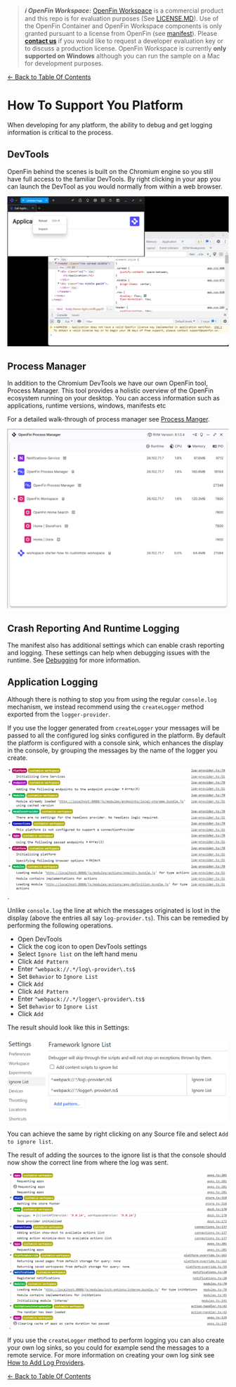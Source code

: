 > **_:information_source: OpenFin Workspace:_** [OpenFin Workspace](https://www.openfin.co/workspace/) is a commercial product and this repo is for evaluation purposes (See [LICENSE.MD](../LICENSE.MD)). Use of the OpenFin Container and OpenFin Workspace components is only granted pursuant to a license from OpenFin (see [manifest](../public/manifest.fin.json)). Please [**contact us**](https://www.openfin.co/workspace/poc/) if you would like to request a developer evaluation key or to discuss a production license.
> OpenFin Workspace is currently **only supported on Windows** although you can run the sample on a Mac for development purposes.

[<- Back to Table Of Contents](../README.md)

# How To Support You Platform

When developing for any platform, the ability to debug and get logging information is critical to the process.

## DevTools

OpenFin behind the scenes is built on the Chromium engine so you still have full access to the familiar DevTools. By right clicking in your app you can launch the DevTool as you would normally from within a web browser.

![DevTools](./assets/devtools-launch.png)

## Process Manager

In addition to the Chromium DevTools we have our own OpenFin tool, Process Manager. This tool provides a holistic overview of the OpenFin ecosystem running on your desktop. You can access information such as applications, runtime versions, windows, manifests etc

For a detailed walk-through of process manager see [Process Manger](https://developers.openfin.co/of-docs/docs/process-manager).

![Process Manager](./assets/process-manager.png)

## Crash Reporting And Runtime Logging

The manifest also has additional settings which can enable crash reporting and logging. These settings can help when debugging issues with the runtime. See [Debugging](https://developers.openfin.co/of-docs/docs/debugging) for more information.

## Application Logging

Although there is nothing to stop you from using the regular `console.log` mechanism, we instead recommend using the `createLogger` method exported from the `logger-provider`.

If you use the logger generated from `createLogger` your messages will be passed to all the configured log sinks configured in the platform. By default the platform is configured with a console sink, which enhances the display in the console, by grouping the messages by the name of the logger you create.

![Console Logging](./assets/logging-console.png).

Unlike `console.log` the line at which the messages originated is lost in the display (above the entries all say `log-provider.ts`). This can be remedied by performing the following operations.

- Open DevTools
- Click the cog icon to open DevTools settings
- Select `Ignore list` on the left hand menu
- Click `Add Pattern`
- Enter `^webpack://.*/log\-provider\.ts$`
- Set `Behavior` to `Ignore List`
- Click `Add`
- Click `Add Pattern`
- Enter `^webpack://.*/logger\-provider\.ts$`
- Set `Behavior` to `Ignore List`
- Click `Add`

The result should look like this in Settings:

![Settings Ignore List](./assets/logging-ignore-list.png)

You can achieve the same by right clicking on any Source file and select `Add to ignore list`.

The result of adding the sources to the ignore list is that the console should now show the correct line from where the log was sent.

![Logging Console Ignored](./assets/logging-console-ignored.png)

If you use the `createLogger` method to perform logging you can also create your own log sinks, so you could for example send the messages to a remote service. For more information on creating your own log sink see [How to Add Log Providers](./how-to-add-log-providers.md).

[<- Back to Table Of Contents](../README.md)
